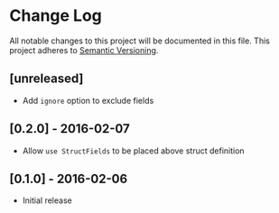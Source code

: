 # Change Log
All notable changes to this project will be documented in this file.
This project adheres to [Semantic Versioning](http://semver.org/).

## [unreleased]
- Add `ignore` option to exclude fields

## [0.2.0] - 2016-02-07
- Allow `use StructFields` to be placed above struct definition

## [0.1.0] - 2016-02-06
- Initial release
